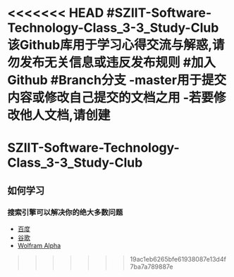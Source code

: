 <<<<<<< HEAD
#SZIIT-Software-Technology-Class_3-3_Study-Club
该Github库用于学习心得交流与解惑,请勿发布无关信息或违反发布规则
#加入Github
#Branch分支
-master用于提交内容或修改自己提交的文档之用
-若要修改他人文档,请创建
=======
# SZIIT-Software-Technology-Class_3-3_Study-Club
## 如何学习
### 搜索引擎可以解决你的绝大多数问题
- [百度](www.baidu.com)
- [谷歌](www.google.com)
- [Wolfram Alpha](www.wolframalpha.com)
>>>>>>> 19ac1eb6265bfe61938087e13d4f7ba7a789887e
